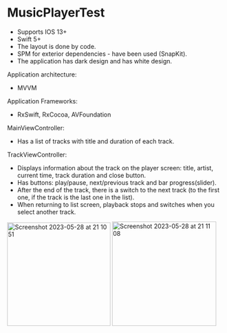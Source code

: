 # MusicPlayerTest

- Supports IOS 13+
- Swift 5+
- The layout is done by code.
- SPM for exterior dependencies - have been used (SnapKit).
- The application has dark design and has white design.


Application architecture:
- MVVM

Application Frameworks:
- RxSwift, RxCocoa, AVFoundation



MainViewController:

- Has a list of tracks with title and
duration of each track.

TrackViewController:

- Displays information about the track on the player screen: title,
artist, current time, track duration and close button.
- Has buttons: play/pause, next/previous track and bar
progress(slider). 
- After the end of the track, there is a switch to the next
track (to the first one, if the track is the last one in the list). 
- When returning to list screen, playback stops and switches
when you select another track.


<img width="240" alt="Screenshot 2023-05-28 at 21 10 51" src="https://github.com/KaliProgrammer/MusicPlayerTest/assets/100012767/51f974c0-83c7-4055-a44e-4ede6d9adfbe">

<img width="242" alt="Screenshot 2023-05-28 at 21 11 08" src="https://github.com/KaliProgrammer/MusicPlayerTest/assets/100012767/08e981d8-1dcd-4926-8595-a48fedca9888">

